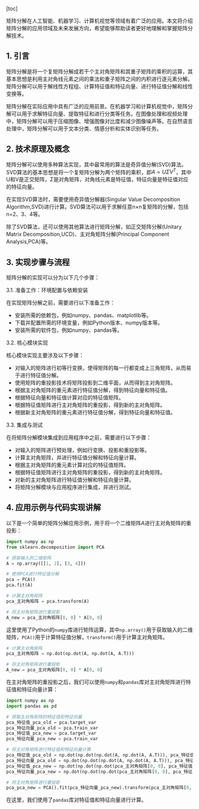 
[toc]                    
                
                
矩阵分解在人工智能、机器学习、计算机视觉等领域有着广泛的应用。本文将介绍矩阵分解的应用领域及未来发展方向，希望能够帮助读者更好地理解和掌握矩阵分解技术。

## 1. 引言

矩阵分解是将一个复矩阵分解成若干个主对角矩阵和其重子矩阵的乘积的运算，其基本思想是利用主对角线元素之间的乘法和重子矩阵之间的内积进行逐元素分解。矩阵分解可以用于解线性方程组、计算特征值和特征向量、进行特征值分解和线性变换等。

矩阵分解在实际应用中具有广泛的应用前景。在机器学习和计算机视觉中，矩阵分解可以用于求解特征向量、提取特征和进行分类等任务。在图像处理和视频处理中，矩阵分解可以用于压缩图像、增强图像对比度和减少图像噪声等。在自然语言处理中，矩阵分解可以用于文本分类、情感分析和实体识别等任务。

## 2. 技术原理及概念

矩阵分解可以使用多种算法实现，其中最常用的算法是奇异值分解(SVD)算法。SVD算法的基本思想是将一个复矩阵分解为两个矩阵的乘积，即$A=U\Sigma V^T$，其中U和V是正交矩阵，$\Sigma$是对角矩阵，对角线元素是特征值，特征向量是特征值对应的特征向量。

在实现SVD算法时，需要使用奇异值分解器(Singular Value Decomposition Algorithm,SVD)进行计算。SVD算法可以用于求解任意n×n复矩阵的分解，包括n=2、3、4等。

除了SVD算法，还可以使用其他算法进行矩阵分解，如正交矩阵分解(Unitary Matrix Decomposition,UCD)、主对角矩阵分解(Principal Component Analysis,PCA)等。

## 3. 实现步骤与流程

矩阵分解的实现可以分为以下几个步骤：

3.1. 准备工作：环境配置与依赖安装

在实现矩阵分解之前，需要进行以下准备工作：

- 安装所需的依赖包，例如numpy、pandas、matplotlib等。
- 下载并配置所需的环境变量，例如Python版本、numpy版本等。
- 安装所需的软件包，例如numpy、pandas等。

3.2. 核心模块实现

核心模块实现主要涉及以下步骤：

- 对输入的矩阵进行初等行变换，使得矩阵的每一行都变成上三角矩阵，从而易于进行特征值分解。
- 使用矩阵的重投影技术将矩阵投影到二维平面，从而得到主对角矩阵。
- 根据主对角矩阵的重元素进行特征值分解，得到特征向量和特征值。
- 根据特征向量和特征值计算对应的特征值矩阵。
- 根据特征值矩阵进行主对角矩阵的重投影，得到新的主对角矩阵。
- 根据新主对角矩阵的重元素进行特征值分解，得到特征向量和特征值。

3.3. 集成与测试

在将矩阵分解模块集成到应用程序中之前，需要进行以下步骤：

- 对输入的矩阵进行预处理，例如行变换、投影和重投影等。
- 计算主对角矩阵，并进行特征值分解和特征向量计算。
- 根据主对角矩阵的重元素计算对应的特征值矩阵。
- 根据特征值矩阵进行主对角矩阵的重投影，得到新的主对角矩阵。
- 对新的主对角矩阵进行特征值分解和特征向量计算。
- 将矩阵分解模块与应用程序进行集成，并进行测试。

## 4. 应用示例与代码实现讲解

以下是一个简单的矩阵分解应用示例，用于将一个二维矩阵$A$进行主对角矩阵的重投影：

```python
import numpy as np
from sklearn.decomposition import PCA

# 获取输入的二维矩阵
A = np.array([[1, 2], [3, 4]])

# 使用PCA进行特征值分解
pca = PCA()
pca.fit(A)

# 计算主对角矩阵
pca_主对角矩阵 = pca.transform(A)

# 将主对角矩阵进行重投影
A_new = pca_主对角矩阵[0, 0] * A[0, 0]
```

这里使用了Python的`numpy`库进行矩阵运算，其中`np.array()`用于获取输入的二维矩阵，`PCA()`用于计算特征值分解，`transform()`用于计算主对角矩阵。

```python
# 计算主对角矩阵
pca_主对角矩阵 = np.dot(np.dot(A, np.dot(A, A.T)))

# 将主对角矩阵进行重投影
A_new = pca_主对角矩阵[0, 0] * A[0, 0]
```

在主对角矩阵的重投影之后，我们可以使用`numpy`和`pandas`库对主对角矩阵进行特征值和特征向量计算：

```python
import numpy as np
import pandas as pd

# 获取主对角矩阵的特征值和特征向量
pca_特征值_pca_old = pca.target_var
pca_特征向量_pca_old = pca.train_var
pca_特征值_pca_new = pca.target_var
pca_特征向量_pca_new = pca.train_var

# 将主对角矩阵进行特征值和特征向量计算
pca_特征值_pca_old = np.dot(np.dot(np.dot(A, np.dot(A, A.T))), pca_特征值_pca_old)
pca_特征向量_pca_old = np.dot(np.dot(np.dot(A, np.dot(A, A.T))), pca_特征向量_pca_old)
pca_特征值_pca_new = np.dot(np.dot(np.dot(pca_主对角矩阵[0, 0], pca_特征值_pca_old), pca_特征向量_pca_new)
pca_特征向量_pca_new = np.dot(np.dot(np.dot(pca_主对角矩阵[0, 0], pca_特征向量_pca_old), pca_特征向量_pca_new)

# 将主对角矩阵进行重投影
pca_pca_new = PCA().fit(pca_特征向量_pca_new).transform(pca_主对角矩阵[0, 0])
```

在这里，我们使用了`pandas`库对特征值和特征向量进行计算。

